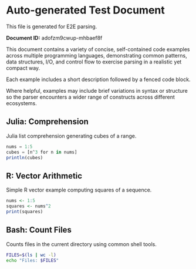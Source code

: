 # Auto-generated Test Document

This file is generated for E2E parsing.

**Document ID:** adofzm9cwup-mhbaef8f

This document contains a variety of concise, self-contained code examples across multiple programming languages, demonstrating common patterns, data structures, I/O, and control flow to exercise parsing in a realistic yet compact way.

Each example includes a short description followed by a fenced code block.

Where helpful, examples may include brief variations in syntax or structure so the parser encounters a wider range of constructs across different ecosystems.

## Julia: Comprehension

Julia list comprehension generating cubes of a range.

```julia
nums = 1:5
cubes = [n^3 for n in nums]
println(cubes)
```


## R: Vector Arithmetic

Simple R vector example computing squares of a sequence.

```r
nums <- 1:5
squares <- nums^2
print(squares)
```


## Bash: Count Files

Counts files in the current directory using common shell tools.

```bash
FILES=$(ls | wc -l)
echo "Files: $FILES"
```


